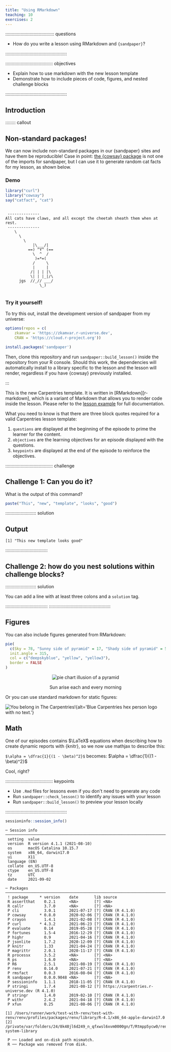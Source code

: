 ```yaml
---
title: "Using RMarkdown"
teaching: 10
exercises: 2
---
```


:::::::::::::::::::::::::::::::::::::: questions 

- How do you write a lesson using RMarkdown and `{sandpaper}`?

::::::::::::::::::::::::::::::::::::::::::::::::

::::::::::::::::::::::::::::::::::::: objectives

- Explain how to use markdown with the new lesson template
- Demonstrate how to include pieces of code, figures, and nested challenge blocks

::::::::::::::::::::::::::::::::::::::::::::::::

## Introduction


:::::::: callout

## Non-standard packages!

We can now include non-standard packages in our {sandpaper} sites and have them
be reproducible! Case in point: [the {cowsay} 
package](https://cran.r-project.org/package=cowsay) is not one of the imports
for sandpaper, but I can use it to generate random cat facts for my lesson, as
shown below.

### Demo


```r
library("curl")
library("cowsay")
say("catfact", "cat")
```

```{.output}

 -------------- 
All cats have claws, and all except the cheetah sheath them when at rest. 
 --------------
    \
      \
        \
            |\___/|
          ==) ^Y^ (==
            \  ^  /
             )=*=(
            /     \
            |     |
           /| | | |\
           \| | |_|/\
      jgs  //_// ___/
               \_)
  
```

### Try it yourself!

To try this out, install the development version of sandpaper from my universe:


```r
options(repos = c(
    zkamvar = 'https://zkamvar.r-universe.dev',
    CRAN = 'https://cloud.r-project.org'))

install.packages('sandpaper')
```

Then, clone this repository and run `sandpaper::build_lesson()` inside the 
repository from your R console. Should this work, the dependencies will 
automatically install to a library specific to the lesson and the lesson will
render, regardless if you have {cowsay} previously installed.

:::


This is the new Carpentries template. It is written in [RMarkdown][r-markdown],
which is a variant of Markdown that allows you to render code inside the
lesson. Please refer to the [lesson
example](https://carpentries.github.io/lesson-example) for full documentation.

What you need to know is that there are three block quotes required for a valid
Carpentries lesson template:

 1. `questions` are displayed at the beginning of the episode to prime the
    learner for the content.
 2. `objectives` are the learning objectives for an episode displayed with
    the questions.
 3. `keypoints` are displayed at the end of the episode to reinforce the
    objectives.

::::::::::::::::::::::::::::::::::::: challenge 

## Challenge 1: Can you do it?

What is the output of this command?


```r
paste("This", "new", "template", "looks", "good")
```

:::::::::::::::::::::::: solution 

## Output
 

```{.output}
[1] "This new template looks good"
```

:::::::::::::::::::::::::::::::::


## Challenge 2: how do you nest solutions within challenge blocks?

:::::::::::::::::::::::: solution 

You can add a line with at least three colons and a `solution` tag.

:::::::::::::::::::::::::::::::::
::::::::::::::::::::::::::::::::::::::::::::::::

## Figures

You can also include figures generated from RMarkdown:


```r
pie(
  c(Sky = 78, "Sunny side of pyramid" = 17, "Shady side of pyramid" = 5), 
  init.angle = 315, 
  col = c("deepskyblue", "yellow", "yellow3"), 
  border = FALSE
)
```

<div class="figure" style="text-align: center">
<img src="fig/01-introduction-rendered-pyramid-1.png" alt="pie chart illusion of a pyramid"  />
<p class="caption">Sun arise each and every morning</p>
</div>

Or you can use standard markdown for static figures:

![You belong in The Carpentries!](https://raw.githubusercontent.com/carpentries/logo/master/Badge_Carpentries.svg){alt='Blue Carpentries hex person logo with no text.'}


## Math

One of our episodes contains $\LaTeX$ equations when describing how to create
dynamic reports with {knitr}, so we now use mathjax to describe this:

`$\alpha = \dfrac{1}{(1 - \beta)^2}$` becomes: $\alpha = \dfrac{1}{(1 - \beta)^2}$

Cool, right?

::::::::::::::::::::::::::::::::::::: keypoints 

- Use `.Rmd` files for lessons even if you don't need to generate any code
- Run `sandpaper::check_lesson()` to identify any issues with your lesson
- Run `sandpaper::build_lesson()` to preview your lesson locally

::::::::::::::::::::::::::::::::::::::::::::::::


```r
sessioninfo::session_info()
```

```{.output}
─ Session info ───────────────────────────────────────────────────────────────────────────────────
 setting  value                       
 version  R version 4.1.1 (2021-08-10)
 os       macOS Catalina 10.15.7      
 system   x86_64, darwin17.0          
 ui       X11                         
 language (EN)                        
 collate  en_US.UTF-8                 
 ctype    en_US.UTF-8                 
 tz       UTC                         
 date     2021-09-02                  

─ Packages ───────────────────────────────────────────────────────────────────────────────────────
 ! package     * version    date       lib source                                      
 R assertthat    0.2.1      <NA>       [?] <NA>                                        
 R callr         3.7.0      <NA>       [?] <NA>                                        
 P cli           3.0.1      2021-07-17 [?] CRAN (R 4.1.0)                              
 P cowsay      * 0.8.0      2020-02-06 [?] CRAN (R 4.1.0)                              
 P crayon        1.4.1      2021-02-08 [?] CRAN (R 4.1.0)                              
 P curl        * 4.3.2      2021-06-23 [?] CRAN (R 4.1.0)                              
 P evaluate      0.14       2019-05-28 [?] CRAN (R 4.1.0)                              
 P fortunes      1.5-4      2016-12-29 [?] CRAN (R 4.1.0)                              
 P highr         0.9        2021-04-16 [?] CRAN (R 4.1.0)                              
 P jsonlite      1.7.2      2020-12-09 [?] CRAN (R 4.1.0)                              
 P knitr         1.33       2021-04-24 [?] CRAN (R 4.1.0)                              
 P magrittr      2.0.1      2020-11-17 [?] CRAN (R 4.1.0)                              
 R processx      3.5.2      <NA>       [?] <NA>                                        
 R ps            1.6.0      <NA>       [?] <NA>                                        
 P R6            2.5.1      2021-08-19 [?] CRAN (R 4.1.0)                              
 P renv          0.14.0     2021-07-21 [?] CRAN (R 4.1.0)                              
 P rmsfact       0.0.3      2016-08-04 [?] CRAN (R 4.1.0)                              
 R sandpaper     0.0.0.9048 <NA>       [?] <NA>                                        
 P sessioninfo   1.1.1      2018-11-05 [?] CRAN (R 4.1.0)                              
 P stringi       1.7.4      2021-08-12 [?] https://carpentries.r-universe.dev (R 4.1.0)
 P stringr       1.4.0      2019-02-10 [?] CRAN (R 4.1.0)                              
 P withr         2.4.2      2021-04-18 [?] CRAN (R 4.1.0)                              
 P xfun          0.25       2021-08-06 [?] CRAN (R 4.1.0)                              

[1] /Users/runner/work/test-with-renv/test-with-renv/renv/profiles/packages/renv/library/R-4.1/x86_64-apple-darwin17.0
[2] /private/var/folders/24/8k48jl6d249_n_qfxwsl6xvm0000gn/T/Rtmpp5ycw0/renv-system-library

 P ── Loaded and on-disk path mismatch.
 R ── Package was removed from disk.
```


